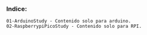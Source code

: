 ### Indice:
    01-ArduinoStudy - Contenido solo para arduino.
    02-RaspberrypiPicoStudy - Contenido solo para RPI.
